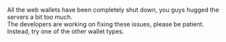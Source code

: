 All the web wallets have been completely shut down, you guys hugged the servers a bit too much.  
The developers are working on fixing these issues, please be patient.  
Instead, try one of the other wallet types.